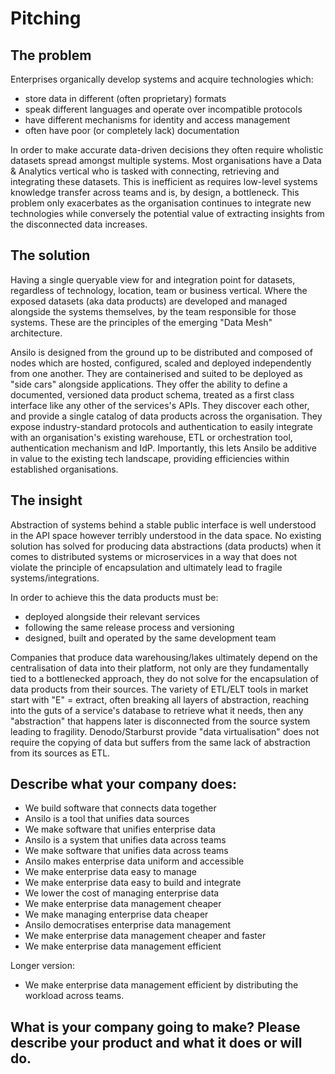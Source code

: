 Pitching
========

## The problem

Enterprises organically develop systems and acquire technologies which:

 - store data in different (often proprietary) formats
 - speak different languages and operate over incompatible protocols
 - have different mechanisms for identity and access management
 - often have poor (or completely lack) documentation

In order to make accurate data-driven decisions they often require wholistic datasets spread amongst multiple systems.
Most organisations have a Data & Analytics vertical who is tasked with connecting, retrieving and integrating these datasets.
This is inefficient as requires low-level systems knowledge transfer across teams and is, by design, a bottleneck.
This problem only exacerbates as the organisation continues to integrate new technologies while conversely the potential value of extracting insights from the disconnected data increases.   

## The solution

Having a single queryable view for and integration point for datasets, regardless of technology, location, team or business vertical.
Where the exposed datasets (aka data products) are developed and managed alongside the systems themselves, by the team responsible for those systems. 
These are the principles of the emerging "Data Mesh" architecture.

Ansilo is designed from the ground up to be distributed and composed of nodes which are hosted, configured, scaled and deployed independently from one another. They are containerised and suited to be deployed as "side cars" alongside applications. They offer the ability to define a documented, versioned data product schema, treated as a first class interface like any other of the services's APIs. They discover each other, and provide a single catalog of data products across the organisation. They expose industry-standard protocols and authentication to easily integrate with an organisation's existing warehouse, ETL or orchestration tool, authentication mechanism and IdP. Importantly, this lets Ansilo be additive in value to the existing tech landscape, providing efficiencies within established organisations.

## The insight

Abstraction of systems behind a stable public interface is well understood in the API space however terribly understood in the data space.
No existing solution has solved for producing data abstractions (data products) when it comes to distributed systems or microservices in a way that does not violate the principle of encapsulation and ultimately lead to fragile systems/integrations.

In order to achieve this the data products must be:

 - deployed alongside their relevant services
 - following the same release process and versioning
 - designed, built and operated by the same development team

Companies that produce data warehousing/lakes ultimately depend on the centralisation of data into their platform, not only are they fundamentally tied to a bottlenecked approach, they do not solve for the encapsulation of data products from their sources.
The variety of ETL/ELT tools in market start with "E" = extract, often breaking all layers of abstraction, reaching into the guts of a service's database to retrieve what it needs, then any "abstraction" that happens later is disconnected from the source system leading to fragility.
Denodo/Starburst provide "data virtualisation" does not require the copying of data but suffers from the same lack of abstraction from its sources as ETL. 

## Describe what your company does:

 - We build software that connects data together
 - Ansilo is a tool that unifies data sources
 - We make software that unifies enterprise data
 - Ansilo is a system that unifies data across teams
 - We make software that unifies data across teams
 - Ansilo makes enterprise data uniform and accessible
 - We make enterprise data easy to manage
 - We make enterprise data easy to build and integrate
 - We lower the cost of managing enterprise data
 - We make enterprise data management cheaper
 - We make managing enterprise data cheaper
 - Ansilo democratises enterprise data management 
 - We make enterprise data management cheaper and faster
 - We make enterprise data management efficient

Longer version:

 - We make enterprise data management efficient by distributing the workload across teams.

## What is your company going to make? Please describe your product and what it does or will do.


